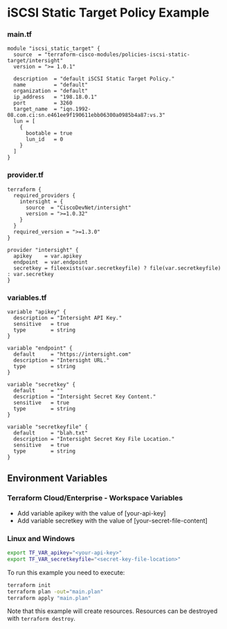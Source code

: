 <!-- BEGIN_TF_DOCS -->
# iSCSI Static Target Policy Example

### main.tf
```hcl
module "iscsi_static_target" {
  source  = "terraform-cisco-modules/policies-iscsi-static-target/intersight"
  version = ">= 1.0.1"

  description  = "default iSCSI Static Target Policy."
  name         = "default"
  organization = "default"
  ip_address   = "198.18.0.1"
  port         = 3260
  target_name  = "iqn.1992-08.com.ci:sn.e461ee9f190611ebb06300a0985b4a87:vs.3"
  lun = [
    {
      bootable = true
      lun_id   = 0
    }
  ]
}
```

### provider.tf
```hcl
terraform {
  required_providers {
    intersight = {
      source  = "CiscoDevNet/intersight"
      version = ">=1.0.32"
    }
  }
  required_version = ">=1.3.0"
}

provider "intersight" {
  apikey    = var.apikey
  endpoint  = var.endpoint
  secretkey = fileexists(var.secretkeyfile) ? file(var.secretkeyfile) : var.secretkey
}
```

### variables.tf
```hcl
variable "apikey" {
  description = "Intersight API Key."
  sensitive   = true
  type        = string
}

variable "endpoint" {
  default     = "https://intersight.com"
  description = "Intersight URL."
  type        = string
}

variable "secretkey" {
  default     = ""
  description = "Intersight Secret Key Content."
  sensitive   = true
  type        = string
}

variable "secretkeyfile" {
  default     = "blah.txt"
  description = "Intersight Secret Key File Location."
  sensitive   = true
  type        = string
}
```

## Environment Variables

### Terraform Cloud/Enterprise - Workspace Variables
- Add variable apikey with the value of [your-api-key]
- Add variable secretkey with the value of [your-secret-file-content]

### Linux and Windows
```bash
export TF_VAR_apikey="<your-api-key>"
export TF_VAR_secretkeyfile="<secret-key-file-location>"
```

To run this example you need to execute:

```bash
terraform init
terraform plan -out="main.plan"
terraform apply "main.plan"
```

Note that this example will create resources. Resources can be destroyed with `terraform destroy`.
<!-- END_TF_DOCS -->